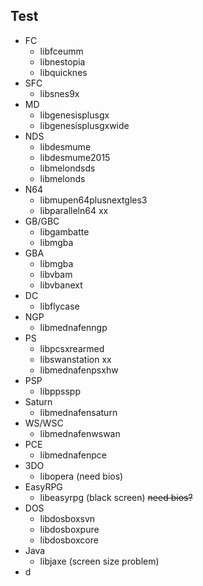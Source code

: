 ## Test

- FC
  - libfceumm 
  - libnestopia
  - libquicknes
- SFC
  - libsnes9x
- MD
  - libgenesisplusgx
  - libgenesisplusgxwide
- NDS
  - libdesmume
  - libdesmume2015
  - libmelondsds
  - libmelonds
- N64
  - libmupen64plusnextgles3
  - libparalleln64  xx
- GB/GBC
  - libgambatte
  - libmgba
- GBA
  - libmgba
  - libvbam
  - libvbanext
- DC
  - libflycase
- NGP
  - libmednafenngp
- PS
  - libpcsxrearmed
  - libswanstation       xx
  - libmednafenpsxhw
- PSP
  - libppsspp
- Saturn
  - libmednafensaturn
- WS/WSC
  - libmednafenwswan
- PCE
  - libmednafenpce
- 3DO  
  - libopera  (need bios)
- EasyRPG
  - libeasyrpg   (black screen) ~~need bios?~~
- DOS
  - libdosboxsvn
  - libdosboxpure
  - libdosboxcore
- Java
  - libjaxe  (screen size problem)
- d